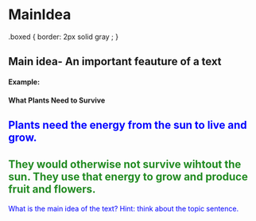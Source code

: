 # MainIdea
.boxed {
  border: 2px solid gray ;
}
<!DOCTYPE html>
  <body>
  <h2>Main idea- An important feauture of a text</h2>
  <h4>Example:</h4>
  <h4 style="align:center;">What Plants Need to Survive</h4>
  <h2 style="color:blue">Plants need the energy from the sun to live and grow.</h2>
  <h2 style="color:forestgreen">They would otherwise not survive wihtout the sun. They use that energy to grow and produce fruit and flowers.</h2>
  <div class="boxed"> <p style="color:blue">
  What is the main idea of the text? Hint: think about the topic sentence. </p>
</div>
  </body>
</html>
